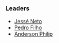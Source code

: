 ### Leaders
* [Jessé Neto](mailto:jesse.neto@owasp.org)
* [Pedro Filho](mailto:pedro.filho@owasp.org)
* [Anderson Philip](mailto:anderson.philip@owasp.org)
